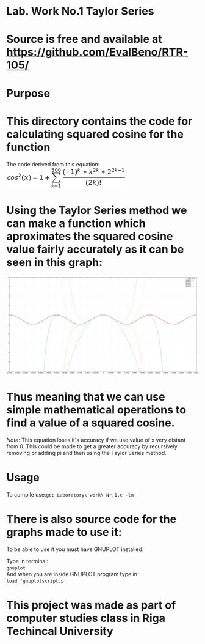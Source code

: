 
Lab. Work No.1 Taylor Series  
=

Source is free and available at https://github.com/EvalBeno/RTR-105/
==


Purpose
==


This directory contains the code for calculating squared cosine for the function
===

The code derived from this equation:![equation](Equation.jpg)

Using the Taylor Series method we can make a function which aproximates the squared cosine value fairly accurately as it can be seen in this graph:
===

![Graph](Graph.png)

Thus meaning that we can use simple mathematical operations to find a value of a squared cosine.
====

*Note:* This equation loses it's accuracy if we use value of x very distant from 0. This could be made to get a greater accuracy by recursively removing or adding pi and then using the Taylor Series method.


Usage
==

To compile use:`gcc Laboratory\ work\ Nr.1.c -lm`


There is also source code for the graphs made to use it:
====

To be able to use it you must have GNUPLOT installed.

Type in terminal:  
`gnuplot`  
And when you are inside GNUPLOT program type in:  
`load 'gnuplotscript.p'`  



This project was made as part of computer studies class in Riga Techincal University
=====
